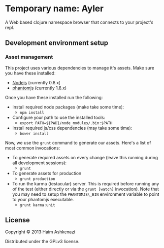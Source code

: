 # Temporary name: Ayler

A Web based clojure namespace browser that connects to your project's
repl.

## Development environment setup

### Asset management

This project uses various dependencies to manage it's assets. Make
sure you have these installed:

* [Nodejs][node] (currently 0.8.x)
* [phantomjs][pjs] (currently 1.8.x)

Once you have these installed run the following:

* Install required node packages (make take some time):
  * `npm install`
* Configure your path to use the installed tools:
  * `export PATH=${PWD}/node_modules/.bin:$PATH`
* Install required js/css dependencies (may take some time):
  * `bower install`

Now, we use the `grunt` command to generate our assets. Here's a list
of most common invocations:

* To generate required assets on every change (leave this running
  during all development sessions):
  * `grunt`
* To generate assets for production
  * `grunt production`
* To run the karma (testacular) server. This is required before
  running any of the test (either directly or via the `grunt [watch]`
  invocation). Note that you may need to setup the `PHANTOMJS\_BIN`
  environment variable to point to your phantomjs executable.
  * `grunt karma:unit`

## License

Copyright © 2013 Haim Ashkenazi

Distributed under the GPLv3 license.

[node]: http://nodejs.org
[pjs]: http://phantomjs.org
